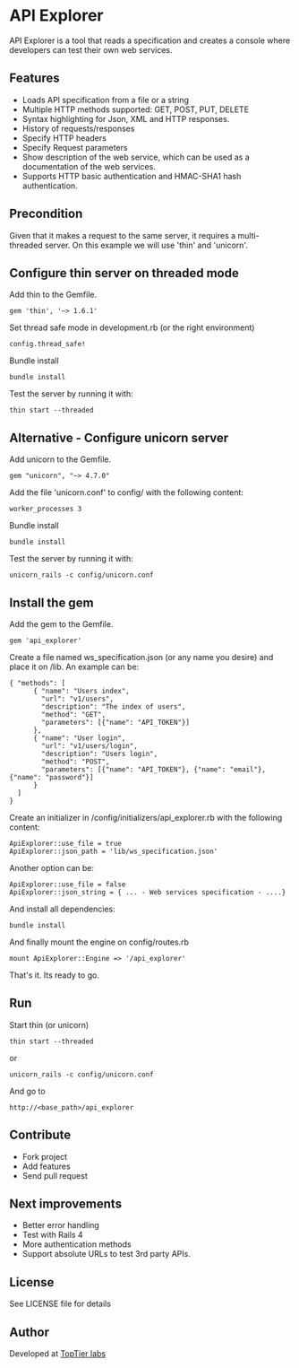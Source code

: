 # API Explorer

API Explorer is a tool that reads a specification and creates a console where developers can test their own web services.

## Features

- Loads API specification from a file or a string
- Multiple HTTP methods supported: GET, POST, PUT, DELETE
- Syntax highlighting for Json, XML and HTTP responses.
- History of requests/responses
- Specify HTTP headers
- Specify Request parameters
- Show description of the web service, which can be used as a documentation of the web services.
- Supports HTTP basic authentication and HMAC-SHA1 hash authentication.

## Precondition
Given that it makes a request to the same server, it requires a multi-threaded server. On this example we will use 'thin' and 'unicorn'.


## Configure thin server on threaded mode

Add thin to the Gemfile.
```
gem 'thin', '~> 1.6.1'
```

Set thread safe mode in development.rb (or the right environment) 

```
config.thread_safe!
```

Bundle install 
```
bundle install
```

Test the server by running it with:
```
thin start --threaded
```

## Alternative - Configure unicorn server 

Add unicorn to the Gemfile.
```
gem "unicorn", "~> 4.7.0"
```

Add the file 'unicorn.conf' to config/ with the following content:

```
worker_processes 3
```

Bundle install 
```
bundle install
```

Test the server by running it with:
```
unicorn_rails -c config/unicorn.conf
```


## Install the gem

Add the gem to the Gemfile. 

```
gem 'api_explorer'
```

Create a file named ws_specification.json (or any name you desire) and place it on /lib. An example can be:

```
{ "methods": [ 
	  { "name": "Users index", 
	    "url": "v1/users", 
	    "description": "The index of users", 
	    "method": "GET", 
	    "parameters": [{"name": "API_TOKEN"}] 
	  }, 
	  { "name": "User login", 
	    "url": "v1/users/login", 
	    "description": "Users login", 
	    "method": "POST", 
	    "parameters": [{"name": "API_TOKEN"}, {"name": "email"}, {"name": "password"}] 
	  } 
  ] 
}
```

Create an initializer in /config/initializers/api_explorer.rb with the following content:

```
ApiExplorer::use_file = true 
ApiExplorer::json_path = 'lib/ws_specification.json'
```

Another option can be:
```
ApiExplorer::use_file = false   
ApiExplorer::json_string = { ... - Web services specification - ....}
```

And install all dependencies:

```
bundle install
```

And finally mount the engine on config/routes.rb
```
mount ApiExplorer::Engine => '/api_explorer'
```

That's it. Its ready to go. 


## Run

Start thin (or unicorn)

```
thin start --threaded
```

or 

```
unicorn_rails -c config/unicorn.conf
```

And go to 

```
http://<base_path>/api_explorer 
```

## Contribute

- Fork project
- Add features
- Send pull request

## Next improvements

- Better error handling
- Test with Rails 4
- More authentication methods
- Support absolute URLs to test 3rd party APIs.

## License

See LICENSE file for details

## Author
Developed at [TopTier labs](http://www.toptierlabs.com/ "TopTier labs")